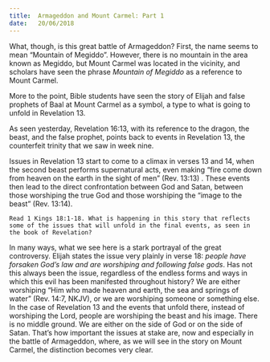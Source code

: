 ```yaml
---
title:  Armageddon and Mount Carmel: Part 1
date:   20/06/2018
---
```


What, though, is this great battle of Armageddon? First, the name seems to mean “Mountain of Megiddo”. However, there is no mountain in the area known as Megiddo, but Mount Carmel was located in the vicinity, and scholars have seen the phrase *Mountain of Megiddo* as a reference to Mount Carmel.

More to the point, Bible students have seen the story of Elijah and false prophets of Baal at Mount Carmel as a symbol, a type to what is going to unfold in Revelation 13.

As seen yesterday, Revelation 16:13, with its reference to the dragon, the beast, and the false prophet, points back to events in Revelation 13, the counterfeit trinity that we saw in week nine.

Issues in Revelation 13 start to come to a climax in verses 13 and 14, when the second beast performs supernatural acts, even making “fire come down from heaven on the earth in the sight of men” (Rev. 13:13) . These events then lead to the direct confrontation between God and Satan, between those worshiping the true God and those worshiping the “image to the beast” (Rev. 13:14).

`Read 1 Kings 18:1-18. What is happening in this story that reflects some of the issues that will unfold in the final events, as seen in the book of Revelation?`

In many ways, what we see here is a stark portrayal of the great controversy. Elijah states the issue very plainly in verse 18: *people have forsaken God’s law and are worshiping and following false gods*. Has not this always been the issue, regardless of the endless forms and ways in which this evil has been manifested throughout history? We are either worshiping “Him who made heaven and earth, the sea and springs of water” (Rev. 14:7, NKJV), or we are worshiping someone or something else. In the case of Revelation 13 and the events that unfold there, instead of worshiping the Lord, people are worshiping the beast and his image. There is no middle ground. We are either on the side of God or on the side of Satan. That’s how important the issues at stake are, now and especially in the battle of Armageddon, where, as we will see in the story on Mount Carmel, the distinction becomes very clear.
